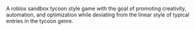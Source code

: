 A roblox sandbox tycoon style game with the goal of promoting creativity, automation, and optimization while deviating from the linear style of typical entries in the tycoon genre.
